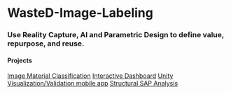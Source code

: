 # WasteD-Image-Labeling
 
### Use Reality Capture, AI and Parametric Design to define value, repurpose, and reuse.

#### Projects

[Image Material Classification](https://github.com/phzx3691/WasteD-Image-Labeling)
[Interactive Dashboard](https://github.com/jbf1212/aectech23-streamlit-reuse)
[Unity Visualization/Validation mobile app](https://github.com/timera/Wasted-PointCloudInterface/)
[Structural SAP Analysis](https://github.com/phzx3691/Wasted-Structural-SAP-Analysis)
